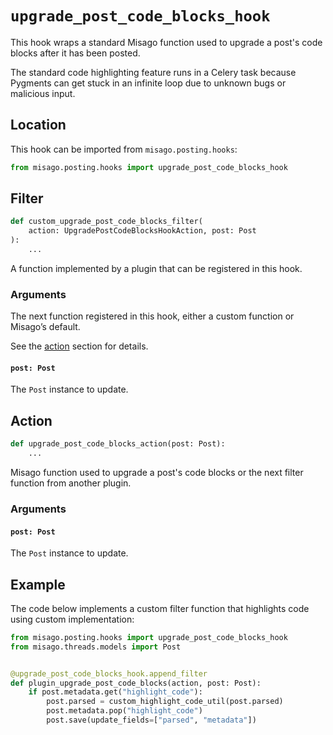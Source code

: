 # `upgrade_post_code_blocks_hook`

This hook wraps a standard Misago function used to upgrade a post's code blocks after it has been posted.

The standard code highlighting feature runs in a Celery task because Pygments can get stuck in an infinite loop due to unknown bugs or malicious input.


## Location

This hook can be imported from `misago.posting.hooks`:

```python
from misago.posting.hooks import upgrade_post_code_blocks_hook
```


## Filter

```python
def custom_upgrade_post_code_blocks_filter(
    action: UpgradePostCodeBlocksHookAction, post: Post
):
    ...
```

A function implemented by a plugin that can be registered in this hook.


### Arguments

The next function registered in this hook, either a custom function or Misago’s default.

See the [action](#action) section for details.


#### `post: Post`

The `Post` instance to update.


## Action

```python
def upgrade_post_code_blocks_action(post: Post):
    ...
```

Misago function used to upgrade a post's code blocks or the next filter function from another plugin.


### Arguments

#### `post: Post`

The `Post` instance to update.


## Example

The code below implements a custom filter function that highlights code using custom implementation:

```python
from misago.posting.hooks import upgrade_post_code_blocks_hook
from misago.threads.models import Post


@upgrade_post_code_blocks_hook.append_filter
def plugin_upgrade_post_code_blocks(action, post: Post):
    if post.metadata.get("highlight_code"):
        post.parsed = custom_highlight_code_util(post.parsed)
        post.metadata.pop("highlight_code")
        post.save(update_fields=["parsed", "metadata"])
```
